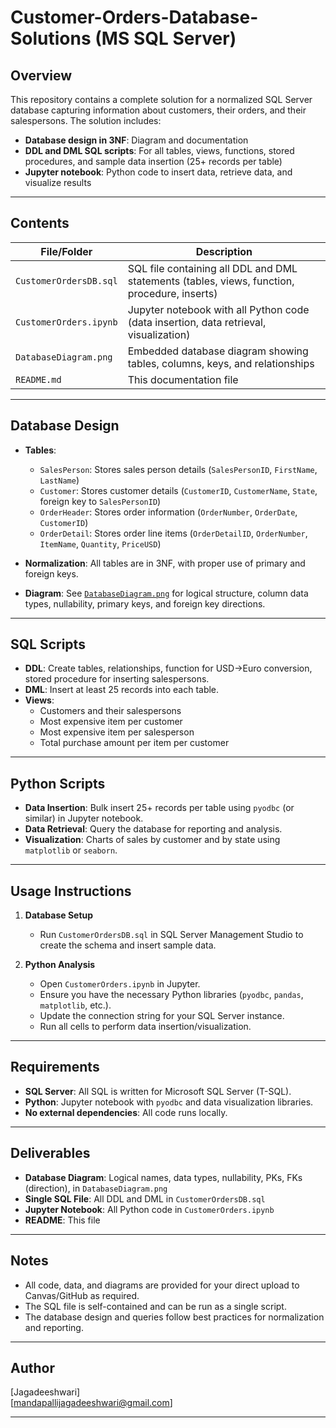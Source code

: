# Customer-Orders-Database-Solutions (MS SQL Server)

## Overview

This repository contains a complete solution for a normalized SQL Server database capturing information about customers, their orders, and their salespersons. The solution includes:

- **Database design in 3NF**: Diagram and documentation
- **DDL and DML SQL scripts**: For all tables, views, functions, stored procedures, and sample data insertion (25+ records per table)
- **Jupyter notebook**: Python code to insert data, retrieve data, and visualize results

---

## Contents

| File/Folder          | Description                                                                                   |
|----------------------|----------------------------------------------------------------------------------------------|
| `CustomerOrdersDB.sql` | SQL file containing all DDL and DML statements (tables, views, function, procedure, inserts) |
| `CustomerOrders.ipynb` | Jupyter notebook with all Python code (data insertion, data retrieval, visualization)         |
| `DatabaseDiagram.png`  | Embedded database diagram showing tables, columns, keys, and relationships                   |
| `README.md`            | This documentation file                                                                     |

---

## Database Design

- **Tables**:
  - `SalesPerson`: Stores sales person details (`SalesPersonID`, `FirstName`, `LastName`)
  - `Customer`: Stores customer details (`CustomerID`, `CustomerName`, `State`, foreign key to `SalesPersonID`)
  - `OrderHeader`: Stores order information (`OrderNumber`, `OrderDate`, `CustomerID`)
  - `OrderDetail`: Stores order line items (`OrderDetailID`, `OrderNumber`, `ItemName`, `Quantity`, `PriceUSD`)

- **Normalization**: All tables are in 3NF, with proper use of primary and foreign keys.

- **Diagram**: See [`DatabaseDiagram.png`](DatabaseDiagram.png.pdf) for logical structure, column data types, nullability, primary keys, and foreign key directions.

---

## SQL Scripts

- **DDL**: Create tables, relationships, function for USD→Euro conversion, stored procedure for inserting salespersons.
- **DML**: Insert at least 25 records into each table.
- **Views**:
  - Customers and their salespersons
  - Most expensive item per customer
  - Most expensive item per salesperson
  - Total purchase amount per item per customer

---

## Python Scripts

- **Data Insertion**: Bulk insert 25+ records per table using `pyodbc` (or similar) in Jupyter notebook.
- **Data Retrieval**: Query the database for reporting and analysis.
- **Visualization**: Charts of sales by customer and by state using `matplotlib` or `seaborn`.

---

## Usage Instructions

1. **Database Setup**
   - Run `CustomerOrdersDB.sql` in SQL Server Management Studio to create the schema and insert sample data.

2. **Python Analysis**
   - Open `CustomerOrders.ipynb` in Jupyter.
   - Ensure you have the necessary Python libraries (`pyodbc`, `pandas`, `matplotlib`, etc.).
   - Update the connection string for your SQL Server instance.
   - Run all cells to perform data insertion/visualization.

---

## Requirements

- **SQL Server**: All SQL is written for Microsoft SQL Server (T-SQL).
- **Python**: Jupyter notebook with `pyodbc` and data visualization libraries.
- **No external dependencies**: All code runs locally.

---

## Deliverables

- **Database Diagram**: Logical names, data types, nullability, PKs, FKs (direction), in `DatabaseDiagram.png`
- **Single SQL File**: All DDL and DML in `CustomerOrdersDB.sql`
- **Jupyter Notebook**: All Python code in `CustomerOrders.ipynb`
- **README**: This file

---

## Notes

- All code, data, and diagrams are provided for your direct upload to Canvas/GitHub as required.
- The SQL file is self-contained and can be run as a single script.
- The database design and queries follow best practices for normalization and reporting.

---

## Author

[Jagadeeshwari]  
[mandapallijagadeeshwari@gmail.com]  


---
